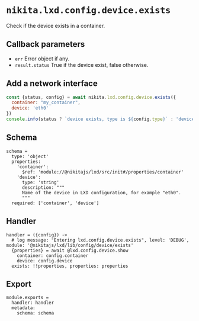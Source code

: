 
# `nikita.lxd.config.device.exists`

Check if the device exists in a container.

## Callback parameters

* `err`
  Error object if any.
* `result.status`
  True if the device exist, false otherwise.

## Add a network interface

```js
const {status, config} = await nikita.lxd.config.device.exists({
  container: "my_container",
  device: 'eth0'
})
console.info(status ? `device exists, type is ${config.type}` : 'device missing')
```

## Schema

    schema =
      type: 'object'
      properties:
        'container':
          $ref: 'module://@nikitajs/lxd/src/init#/properties/container'
        'device':
          type: 'string'
          description: """
          Name of the device in LXD configuration, for example "eth0".
          """
      required: ['container', 'device']

## Handler

    handler = ({config}) ->
      # log message: "Entering lxd.config.device.exists", level: 'DEBUG', module: '@nikitajs/lxd/lib/config/device/exists'
      {properties} = await @lxd.config.device.show
        container: config.container
        device: config.device
      exists: !!properties, properties: properties

## Export

    module.exports =
      handler: handler
      metadata:
        schema: schema
